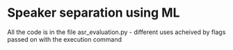 # Speaker separation using ML

All the code is in the file asr_evaluation.py - different uses acheived by flags passed on with the execution command
